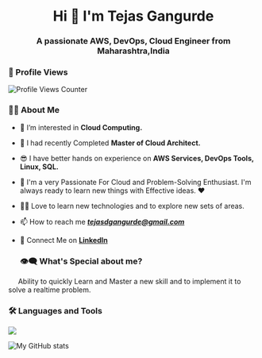 <h1 align="center">Hi 👋 I'm Tejas Gangurde</h1>
<h3 align="center">A passionate AWS, DevOps, Cloud Engineer from Maharashtra,India</h3>

### 🌟 Profile Views  
<p align="left"> 
  <img src="https://img.shields.io/badge/Profile%20Views-5000-blue" alt="Profile Views Counter" />
</p>

### 🙋‍♂️ About Me
- 👀 I’m interested in **Cloud Computing.**
- 🌱 I had recently Completed **Master of Cloud Architect.**
- 😎 I have better hands on experience on **AWS Services, DevOps Tools, Linux, SQL.**
- 🥋 I'm a very Passionate For Cloud and Problem-Solving Enthusiast. I'm always ready to learn new things with Effective ideas. ❤
- 👨‍💻 Love to learn new technologies and to explore new sets of areas.
- 📫 How to reach me ***[tejasdgangurde@gmail.com](mailto:tejasdgangurde@gmail.com)***
- 🔗 Connect Me on **[LinkedIn](https://linkedin.com/in/tejasdgangurde)**

  ### 👁‍🗨 What's Special about me?  
&nbsp;&nbsp;&nbsp;&nbsp;&nbsp;Ability to quickly Learn and Master a new skill and to implement it to solve a realtime problem.

### 🛠 Languages and Tools  
<!-- Add icons for different tools -->
<p align="left">
  <img src="https://skillicons.dev/icons?i=aws,dynamodb,docker,kubernetes,jenkins,ansible,terraform,prometheus,grafana,git,github,githubactions,wordpress,php,linux,debian,windows,powershell,mysql,postgres,vscode,pycharm,bash,maven,nginx,ubuntu,npm,py,vim,nodejs,flask,linkedin,gmail," />
</p>

![My GitHub stats](https://github-readme-stats.vercel.app/api?username=tejasdgangurde&hide=contribs,prs)

<!---
tejpatil96k/tejpatil96k is a ✨ special ✨ repository because its `README.md` (this file) appears on your GitHub profile.
You can click the Preview link to take a look at your changes.
--->
